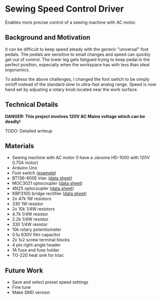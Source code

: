 # Sewing Speed Control Driver

Enables more precise control of a sewing machine with AC motor.

## Background and Motivation
It can be difficult to keep speed steady with the generic "universal" foot pedals. The pedals are sensitive to small changes and speed can quickly get out of control. The lower leg gets fatigued trying to keep pedal in the perfect position, especially when the workspace has with less than ideal ergonomics.

To address the above challenges, I changed the foot switch to be simply on/off instead of the standard slow to ultra-fast analog range. Speed is now hand set by adjusting a rotary knob located near the work surface.

## Technical Details
**DANGER: This project involves 120V AC Mains voltage which can be deadly!**

TODO: Detailed writeup

## Materials
- Sewing machine with AC motor (I have a Janome HD-1000 with 120V 0.75A motor)
- Arduino Uno
- Foot switch ([example](https://www.adafruit.com/product/423))
- BT136-600E triac ([data sheet](https://www.mouser.com/datasheet/2/848/bt136-600e-1520534.pdf))
- MOC3021 optocoupler ([data sheet](https://optoelectronics.liteon.com/upload/download/DS-70-99-0019/MOC302X%20series%20201606.pdf))
- 4N25 optocoupler ([data sheet](https://optoelectronics.liteon.com/upload/download/DS-70-99-0010/4N2X%20series%20Datasheet%201115.pdf))
- KBP310G bridge rectifier ([data sheet](https://www.mouser.com/datasheet/2/115/KBP304G-KBP310G-1536400.pdf))
- 2x 47k 1W resistors
- 330 1W resistor
- 2x 10k 1/4W resistors
- 4.7k 1/4W resistor
- 2.2k 1/4W resistor
- 330 1/4W resistor
- 10k rotary potentiometer
- 0.1u 630V film capacitor
- 2x 1x2 screw terminal blocks
- 4 pin right-angle header
- 1A fuse and fuse holder
- TO-220 heat sink for triac

## Future Work
- Save and select preset speed settings
- Fine tune 
- Make SMD version
